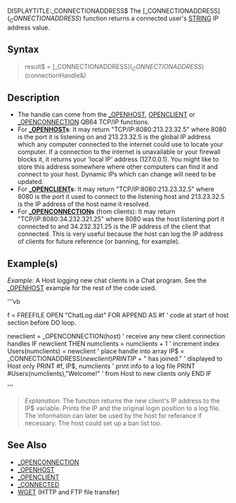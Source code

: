 DISPLAYTITLE:_CONNECTIONADDRESS$
The [_CONNECTIONADDRESS$](_CONNECTIONADDRESS$) function returns a connected user's [STRING](STRING) IP address value.


## Syntax

> result$ = [_CONNECTIONADDRESS$](_CONNECTIONADDRESS$)(connectionHandle&)


## Description

* The handle can come from the [_OPENHOST](_OPENHOST), [OPENCLIENT](OPENCLIENT) or [_OPENCONNECTION](_OPENCONNECTION) QB64 TCP/IP functions.
* For **[_OPENHOST](_OPENHOST)s**: It may return "TCP/IP:8080:213.23.32.5" where 8080 is the port it is listening on and 213.23.32.5 is the global IP address which any computer connected to the internet could use to locate your computer. If a connection to the internet is unavailable or your firewall blocks it, it returns your 'local IP' address (127.0.0.1). You might like to store this address somewhere where other computers can find it and connect to your host. Dynamic IPs which can change will need to be updated.
* For **[_OPENCLIENT](_OPENCLIENT)s**: It may return "TCP/IP:8080:213.23.32.5" where 8080 is the port it used to connect to the listening host and 213.23.32.5 is the IP address of the host name it resolved.
* For **[_OPENCONNECTION](_OPENCONNECTION)s** (from clients): It may return "TCP/IP:8080:34.232.321.25" where 8080 was the host listening port it connected to and 34.232.321.25 is the IP address of the client that connected. This is very useful because the host can log the IP address of clients for future reference (or banning, for example).


## Example(s)

*Example:* A Host logging new chat clients in a Chat program. See the [_OPENHOST](_OPENHOST) example for the rest of the code used.

'''vb

f = FREEFILE
OPEN "ChatLog.dat" FOR APPEND AS #f ' code at start of host section before DO loop.


newclient = _OPENCONNECTION(host) ' receive any new client connection handles
IF newclient THEN
  numclients = numclients + 1 ' increment index
  Users(numclients) = newclient ' place handle into array
  IP$ = _CONNECTIONADDRESS$(newclient)
  PRINT IP$ + " has joined." ' displayed to Host only
  PRINT #f, IP$, numclients ' print info to a log file
  PRINT #Users(numclients),"Welcome!" ' from Host to new clients only
END IF 

'''
>  *Explanation:* The function returns the new client's IP address to the IP$ variable. Prints the IP and the original login position to a log file. The information can later be used by the host for referance  if necessary. The host could set up a ban list too. 


## See Also

* [_OPENCONNECTION](_OPENCONNECTION)
* [_OPENHOST](_OPENHOST)
* [_OPENCLIENT](_OPENCLIENT)
* [_CONNECTED](_CONNECTED)
* [WGET](WGET) (HTTP and FTP file transfer)




